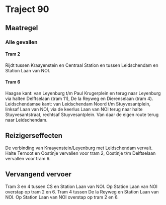 # Traject 90
## Maatregel
### Alle gevallen

#### Tram 2
Rijdt tussen Kraayenstein en Centraal Station en tussen Leidschendam en Station Laan van NOI.

#### Tram 6
Haagse kant: van Leyenburg t/m Paul Krugerplein en terug naar Leyenburg via halten Delftselaan (tram 11), De la Reyweg en Dierenselaan (tram 4).  
Leidschendamse kant: van Leidschendam Noord t/m Stuyvesantplein, linksaf Laan van NOI, via de keerlus Laan van NOI terug naar halte Stuyvesantstraat, rechtsaf Stuyvesantplein. Van daar de eigen route terug naar Leidschendam.

## Reizigerseffecten
De verbinding van Kraayenstein/Leyenburg met Leidschendam vervalt.
Halte Ternoot en Oostinje vervallen voor tram 2, Oostinje t/m Delftselaan vervallen voor tram 6.

## Vervangend vervoer
Tram 3 en 4 tussen CS en Station Laan van NOI. Op Station Laan van NOI overstap op tram 2 en 6.
Tram 4 tussen De la Reyweg en Station Laan van NOI. Op Station Laan van NOI overstap op tram 2 en 6.
